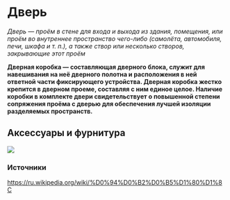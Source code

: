 # Дверь

*Дверь — проём в стене для входа и выхода из здания, помещения, или проём во внутреннее пространство чего-либо (самолёта, автомобиля, печи, шкафа и т. п.), а также створ или несколько створов, закрывающие этот проём*

**Дверная коробка — составляющая дверного блока, служит для навешивания на неё дверного полотна и расположения в ней ответной части фиксирующего устройства. Дверная коробка жестко крепится в дверном проеме, составляя с ним единое целое. Наличие коробки в комплекте двери свидетельствует о повышенной степени сопряжения проёма с дверью для обеспечения лучшей изоляции разделяемых пространств.**

## Аксессуары и фурнитура

![](https://images.obi.ru/product/RU/800x600/400211_1.jpg)


### Источники

<https://ru.wikipedia.org/wiki/%D0%94%D0%B2%D0%B5%D1%80%D1%8C>
